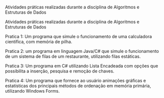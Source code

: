 Atividades práticas realizadas durante a disciplina de Algoritmos e Estruturas de Dados

Atividades práticas realizadas durante a disciplina de Algoritmos e Estruturas de Dados

Pratica 1: Um programa que simule o funcionamento de uma calculadora científica, com memória de pilha.

Pratica 2: um programa em linguagem Java/C# que simule o funcionamento de um sistema de filas de um restaurante, utilizando filas estáticas.

Pratica 3: Um programa em C# utilizando Lista Encadeada com opções que possibilita a inserção, pesquisa e remoção de chaves.

Pratica 4: Um programa que fornece ao usuário animações gráficas e estatísticas dos principais métodos de ordenação em memória primária, utilizando Windows Forms.
